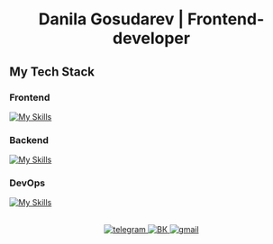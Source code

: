 # <div align="center">Danila Gosudarev | Frontend-developer</div>  

## My Tech Stack
  
### Frontend
[![My Skills](https://skillicons.dev/icons?i=js,html,css,figma,jest,react,redux,sass,ts,vite,webpack)](https://skillicons.dev)
### Backend
[![My Skills](https://skillicons.dev/icons?i=nodejs,express,prisma,sqlite)](https://skillicons.dev)
### DevOps
[![My Skills](https://skillicons.dev/icons?i=git,github)](https://skillicons.dev)

<br/>

<div align="center">
  <a href="https://t.me/DanilaGosudarev" target="_blank"> 
    <img src="https://img.shields.io/badge/telegram-blue?logo=telegram&logoColor=white&style=for-the-badge" alt="telegram"/>
  </a>
  <a href="https://vk.com/dag0s" target="_blank"> 
    <img src="https://img.shields.io/badge/ВК-blue?logo=vk&logoColor=white&style=for-the-badge" alt="ВК"/>
  </a>
  <a href="mailto:danidagosudarev@gmail.ru" target="_blank"> 
    <img src="https://img.shields.io/badge/gmail-red?logo=gmail&logoColor=white&style=for-the-badge" alt="gmail"/>
  </a>
</div>  
